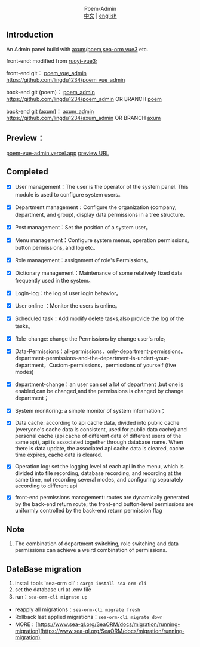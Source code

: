 <p align="center">
  <span size="30">Poem-Admin</span>
  <br>
   <a href="./README.md"><span>中文</span></a>   |    <a href="./README_EN.md"><span>english</span></a>
</p>

## Introduction

An Admin panel build with [axum](https://github.com/tokio-rs/axum)/[poem](https://github.com/poem-web/poem),[sea-orm](https://github.com/SeaQL/sea-orm),[vue3](https://github.com/vuejs/core) etc.

front-end: modified from  [ruoyi-vue3](https://github.com/yangzongzhuan/RuoYi-Vue3);

front-end git：  [poem_vue_admin](https://github.com/lingdu1234/poem_vue_admin)   <https://github.com/lingdu1234/poem_vue_admin>

back-end git (poem)：  [poem_admin](https://github.com/lingdu1234/poem_admin)   <https://github.com/lingdu1234/poem_admin>
               OR BRANCH [poem](https://github.com/lingdu1234/poem_admin/tree/poem)

back-end  git (axum)：  [axum_admin](https://github.com/lingdu1234/axum_admin)   <https://github.com/lingdu1234/axum_admin>
OR BRANCH [axum](https://github.com/lingdu1234/poem_admin/tree/axum)


## Preview：
[poem-vue-admin.vercel.app](https://poem-vue-admin.vercel.app/)
[preview URL](https://poem.iu314.top/)


## Completed

- [x] User management：The user is the operator of the system panel. This module is used to configure system users。

- [x] Department management：Configure the  organization (company, department, and group), display data permissions in a tree structure。

- [x] Post management：Set the position of a system user。

- [x] Menu management：Configure system menus, operation permissions,  button permissions, and log etc。

- [x] Role management：assignment of role's Permissions。

- [x] Dictionary management：Maintenance of some relatively fixed data frequently used in the system。

- [x] Login-log：the log of user login behavior。

- [x] User online ：Monitor the users is online。

- [x] Scheduled task：Add modify delete  tasks,also provide the log of the tasks。

- [x] Role-change: change the Permissions by change user's role。

- [x] Data-Permissions：all-permissions，only-department-permissions，department-permissions-and-the-department-is-undert-your-department，Custom-permissions，permissions of yourself (five modes)

- [x] department-change：an user can set a lot of department ,but one is enabled,can be changed,and the permissions is changed by change department；

- [x] System monitoring: a simple monitor of system information；

- [x] Data cache: according to api cache data, divided into public cache (everyone's cache data is consistent, used for public data cache) and personal cache (api cache of different data of different users of the same api), api is associated together through database name. When there is data update, the associated api cache data is cleared, cache time expires, cache data is cleared.

- [x] Operation log: set the logging level of each api in the menu, which is divided into file recording, database recording, and recording at the same time, not recording several modes, and configuring separately according to different api

- [x] front-end permissions management: routes are dynamically generated by the back-end return route; the front-end button-level permissions are uniformly controlled by the back-end return permission flag



## Note

1. The combination of department switching, role switching and data permissions can achieve a weird combination of permissions.


## DataBase migration
1. install tools 'sea-orm cli' : `cargo install sea-orm-cli`
2. set the database url at .env file
3. run：`sea-orm-cli migrate up`

* reapply all migrations：`sea-orm-cli migrate fresh`
* Rollback last applied migrations：`sea-orm-cli migrate down`
* MORE：[https://www.sea-ql.org/SeaORM/docs/migration/running-migration](https://www.sea-ql.org/SeaORM/docs/migration/running-migration)
